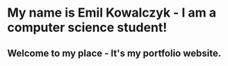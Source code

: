 # My name is Emil Kowalczyk - I am a computer science student! 
## Welcome to my place - It's my portfolio website. 
